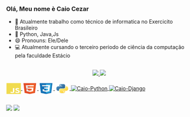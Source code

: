 ### Olá, Meu nome è Caio Cezar

- 🔭 Atualmente trabalho como técnico de informatica no Exercicito Brasileiro
- 🌱 Python, Java,Js
- 😄 Pronouns: Ele/Dele
- :computer: Atualmente cursando o terceiro periodo de ciência da computação pela faculdade Estácio
##
<div align="center">
  <a href="https://github.com/caiocezarcosta">
  <img height="180em" src="https://github-readme-stats.vercel.app/api?username=caiocezarcosta&show_icons=true&theme=dracula&include_all_commits=true&count_private=true"/>
  <img height="180em" src="https://github-readme-stats.vercel.app/api/top-langs/?username=caiocezarcosta&layout=compact&langs_count=7&theme=dracula"/>
</div>
  

  
<div style="display: inline_block"><br>
  <img align="center" alt="Caio-Js" height="30" width="40" src="https://raw.githubusercontent.com/devicons/devicon/master/icons/javascript/javascript-plain.svg">
  <img align="center" alt="Caio-HTML" height="30" width="40" src="https://raw.githubusercontent.com/devicons/devicon/master/icons/html5/html5-original.svg">
  <img align="center" alt="Caio-CSS" height="30" width="40" src="https://raw.githubusercontent.com/devicons/devicon/master/icons/css3/css3-original.svg">
  <img align="center" alt="Caio-Python" height="30" width="40" src="https://raw.githubusercontent.com/devicons/devicon/master/icons/python/python-original.svg">
    <img align="center" alt="Caio-Python" height="30" width="40" src="https://cdn.jsdelivr.net/gh/devicons/devicon/icons/flask/flask-original.svg">

  <img align="center" alt="Caio-Django" height= "30" width= "40" src="https://cdn.jsdelivr.net/gh/devicons/devicon/icons/java/java-original.svg" />
</div>
  
  ##
  
 <div>
    <a href = "mailto:caiocezarrcosta@gmail.com"><img src="https://img.shields.io/badge/-Gmail-%23333?style=for-the-badge&logo=gmail&logoColor=white" target="_blank"></a>
  <a href="https://www.linkedin.com/in/caio-cezar-685906220/" target="_blank"><img src="https://img.shields.io/badge/-LinkedIn-%230077B5?style=for-the-badge&logo=linkedin&logoColor=white" target="_blank"></a> 
  </div>
